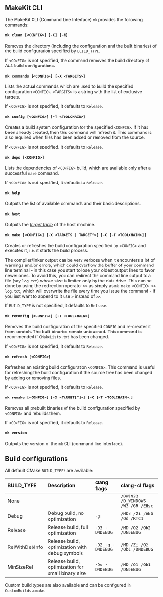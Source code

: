 ## MakeKit CLI

The MakeKit CLI (Command Line Interface) `mk` provides the following commands:

#### `mk clean [<CONFIG>] [-C] [-M]`

Removes the directory (including the configuration and the built binaries) of the build configuration specified by `BUILD_TYPE`.

If `<CONFIG>` is not specified, the command removes the build directory of *ALL* build configurations.

#### `mk commands [<CONFIG>] [-X <TARGETS>]`

Lists the actual commands which are used to build the specified configuration `<CONFIG>`. `<TARGETS>` is a string with the list of exclusive targets.

If `<CONFIG>` is not specified, it defaults to `Release`.

#### `mk config [<CONFIG>] [-T <TOOLCHAIN>]`

Creates a build system configuration for the specified `<CONFIG>`. If it has been already created, then this command will refresh it. This command is also required when files has been added or removed from the source.

If `<CONFIG>` is not specified, it defaults to `Release`.

#### `mk deps [<CONFIG>]`

Lists the dependencies of `<CONFIG>` build, which are available only after a successful `make` command.

If `<CONFIG>` is not specified, it defaults to `Release`.

#### `mk help`

Outputs the list of available commands and their basic descriptions.

#### `mk host`

Outputs the [*target triple*](https://clang.llvm.org/docs/CrossCompilation.html#target-triple) of the host machine.

#### `mk make [<CONFIG>] [-X <TARGETS | TARGET^>] [-C [-T <TOOLCHAIN>]] `

Creates or refreshes the build configuration specified by `<CONFIG>` and executes it, i.e. it starts the build process.

The compiler/linker output can be very verbose when it encounters a lot of warnings and/or errors, which could overflow the buffer of your command line terminal - in this case you start to lose your oldest output lines to favor newer ones. To avoid this, you can redirect the command line output to a file (say `log.txt`) whose size is limited only by the data drive. This can be done by using the redirection operator `>>` as simply as `mk make <CONFIG> >> log.txt`, which will overwrite the file every time you issue the command - if you just want to append to it use `>` instead of `>>`.

If `BUILD_TYPE` is not specified, it defaults to `Release`.

#### `mk reconfig [<CONFIG>] [-T <TOOLCHAIN>]`

Removes the build configuration of the specified `CONFIG` and re-creates it from scratch. The built binaries remain untouched. This command is recommended if `CMakeLists.txt` has been changed.

If `<CONFIG>` is not specified, it defaults to `Release`.

#### `mk refresh [<CONFIG>]`

Refreshes an existing build configuration `<CONFIG>`.
This command is useful for refreshing the build configuration if the source tree has been changed by adding or removing files.

If `<CONFIG>` is not specified, it defaults to `Release`.

#### `mk remake [<CONFIG>] [-X <TARGET[^]>] [-C [-T <TOOLCHAIN>]]`

Removes all prebuilt binaries of the build configuration specified by `<CONFIG>` and rebuilds them.

If `<CONFIG>` is not specified, it defaults to `Release`.

#### `mk version`

Outputs the version of the `mk` CLI (command line interface).

## Build configurations

All default CMake `BUILD_TYPE`s are available:

| BUILD_TYPE     | Description                                       | clang flags       | clang-cl flags                     |
|:---------------|:--------------------------------------------------|:------------------|:-----------------------------------|
| None           |                                                   |                   | `/DWIN32 /D_WINDOWS /W3 /GR /EHsc` |
| Debug          | Debug build, no optimization                      | `-g`              | `/MDd /Zi /Ob0 /Od /RTC1`          |
| Release        | Release build, full optimization                  | `-O3 -DNDEBUG`    | `/MD /O2 /Ob2 /DNDEBUG`            |
| RelWithDebInfo | Release build, optimization with debug symbols    | `-O2 -g -DNDEBUG` | `/MD /Zi /O2 /Ob1 /DNDEBUG`        |
| MinSizeRel     | Release build, optimization for small binary size | `-Os -DNDEBUG`    | `/MD /O1 /Ob1 /DNDEBUG`            |

Custom build types are also available and can be configured in `CustomBuilds.cmake`.